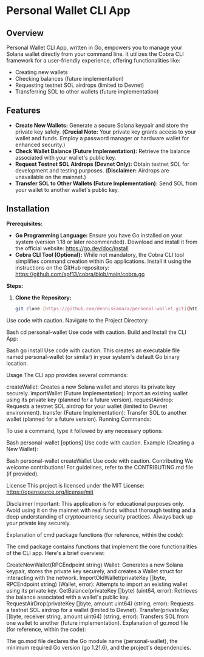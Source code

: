# Personal Wallet CLI App

## Overview

Personal Wallet CLI App, written in Go, empowers you to manage your Solana wallet directly from your command line. It utilizes the Cobra CLI framework for a user-friendly experience, offering functionalities like:

* Creating new wallets
* Checking balances (future implementation)
* Requesting testnet SOL airdrops (limited to Devnet)
* Transferring SOL to other wallets (future implementation)

## Features

* **Create New Wallets:** Generate a secure Solana keypair and store the private key safely. (**Crucial Note:** Your private key grants access to your wallet and funds. Employ a password manager or hardware wallet for enhanced security.)
* **Check Wallet Balance (Future Implementation):** Retrieve the balance associated with your wallet's public key.
* **Request Testnet SOL Airdrops (Devnet Only):** Obtain testnet SOL for development and testing purposes. (**Disclaimer:** Airdrops are unavailable on the mainnet.)
* **Transfer SOL to Other Wallets (Future Implementation):** Send SOL from your wallet to another wallet's public key.

## Installation

**Prerequisites:**

* **Go Programming Language:** Ensure you have Go installed on your system (version 1.18 or later recommended). Download and install it from the official website: https://go.dev/doc/install
* **Cobra CLI Tool (Optional):** While not mandatory, the Cobra CLI tool simplifies command creation within Go applications. Install it using the instructions on the GitHub repository: https://github.com/spf13/cobra/blob/main/cobra.go

**Steps:**

1. **Clone the Repository:**

   ```bash
   git clone [https://github.com/denniskamara/personal-wallet.git](https://github.com/denniskamara/personal-wallet.git)
Use code with caution.
Navigate to the Project Directory:

Bash
cd personal-wallet
Use code with caution.
Build and Install the CLI App:

Bash
go install
Use code with caution.
This creates an executable file named personal-wallet (or similar) in your system's default Go binary location.

Usage
The CLI app provides several commands:

createWallet: Creates a new Solana wallet and stores its private key securely.
importWallet (Future Implementation): Import an existing wallet using its private key (planned for a future version).
requestAirdrop: Requests a testnet SOL airdrop for your wallet (limited to Devnet environment).
transfer (Future Implementation): Transfer SOL to another wallet (planned for a future version).
Running Commands:

To use a command, type it followed by any necessary options:

Bash
personal-wallet <command> [options]
Use code with caution.
Example (Creating a New Wallet):

Bash
personal-wallet createWallet
Use code with caution.
Contributing
We welcome contributions! For guidelines, refer to the CONTRIBUTING.md file (if provided).

License
This project is licensed under the MIT License: https://opensource.org/license/mit

Disclaimer
Important: This application is for educational purposes only. Avoid using it on the mainnet with real funds without thorough testing and a deep understanding of cryptocurrency security practices. Always back up your private key securely.

Explanation of cmd package functions (for reference, within the code):

The cmd package contains functions that implement the core functionalities of the CLI app. Here's a brief overview:

CreateNewWallet(RPCEndpoint string) Wallet: Generates a new Solana keypair, stores the private key securely, and creates a Wallet struct for interacting with the network.
ImportOldWallet(privateKey []byte, RPCEndpoint string) (Wallet, error): Attempts to import an existing wallet using its private key.
GetBalance(privateKey []byte) (uint64, error): Retrieves the balance associated with a wallet's public key.
RequestAirDrop(privateKey []byte, amount uint64) (string, error): Requests a testnet SOL airdrop for a wallet (limited to Devnet).
Transfer(privateKey []byte, receiver string, amount uint64) (string, error): Transfers SOL from one wallet to another (future implementation).
Explanation of go.mod file (for reference, within the code):

The go.mod file declares the Go module name (personal-wallet), the minimum required Go version (go 1.21.6), and the project's dependencies.